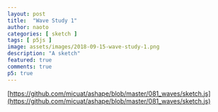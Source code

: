 ```yaml
---
layout: post
title:  "Wave Study 1"
author: naoto
categories: [ sketch ]
tags: [ p5js ]
image: assets/images/2018-09-15-wave-study-1.png
description: "A sketch"
featured: true
comments: true
p5: true
---
```


[https://github.com/micuat/ashape/blob/master/081_waves/sketch.js](https://github.com/micuat/ashape/blob/master/081_waves/sketch.js)

<div id = "p5sketch">
  <!-- p5 instance will be created here -->
</div>

<script>
var s = function (p) {
  let name;
  let startFrame;
  let cycle = 8.0;

  p.setup = function () {
    p.createCanvas(400, 400);
    p.frameRate(30);

    startFrame = p.frameCount;
  }

  function getCount() { return p.frameCount - startFrame };

  p.draw = function () {
    t = (getCount() / 30.0);
    if (getCount() % (30 * cycle) == 0) {

    }

    p.background(0);
    p.fill(255);
    p.stroke(255);

    let n = 64;
    let l = p.width / n;
    for(let i = 1; i < n; i++) {
      let x = i * p.width / n;
      let h0 = p.height / 8 * Math.sin((getCount() / 120.0 + i / n) * 2.0 * Math.PI) + p.height / 2;
      p.line(x, h0, x, p.height);
      let dx = l * 0.2;
      let h1 = p.height / 8 * Math.sin((-getCount() / 600.0 + i / n) * 2.0 * Math.PI) + p.height / 2;
      p.line(x + dx, p.height - h1, x + dx, 0);
      let dth = p.height / 64.0;
      let d = Math.abs(h0 + h1 - p.height);
      if(d < dth) {
        let r = (dth - d) * 2;
        p.ellipse(x, h0, r, r);
      }
    }
  }

};

var p081 = new p5(s, document.getElementById('p5sketch'));
</script>